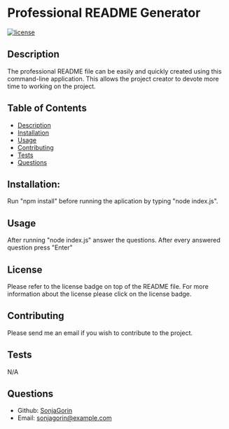 # Professional README Generator
  [![license](https://img.shields.io/badge/license-MIT-purple.svg)](https://opensource.org/licenses/MIT)
  ## Description
  The professional README file can be easily and quickly created using this command-line application. This allows the project creator to devote more time to working on the project.
  ## Table of Contents 
  * [Description](#description)
  * [Installation](#installation)
  * [Usage](#usage)
  * [Contributing](#contributing)
  * [Tests](#tests)
  * [Questions](#questions)
  ## Installation:
  Run "npm install" before running the aplication by typing "node index.js". 
  ## Usage
  After running "node index.js" answer the questions. After every answered question press "Enter"
  ## License
  Please refer to the license badge on top of the README file. For more information about the license please click on the license badge.
  ## Contributing
  Please send me an email if you wish to contribute to the project.
  ## Tests
  N/A
  ## Questions
  * Github: [SonjaGorin](https://github.com/SonjaGorin)
  * Email: [sonjagorin@example.com](mailto:user@example.com)
